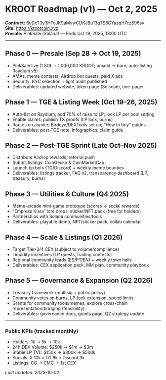 # KROOT Roadmap (v1) — Oct 2, 2025

**Contract:** 6uDcT3y3HFoJK9aMvwCDKJBu13qTS8GYazqH7czS96sv  
**Site:** https://krootcoin.xyz  
**Presale:** PinkSale (Solana) — Ends Oct 19, 2025, 18:00 UTC

---

## Phase 0 — Presale (Sep 28 → Oct 19, 2025)
- PinkSale live (1 SOL = 1,000,000 KROOT; unsold → burn; auto-listing Raydium v5)
- AMAs, meme contests, Airdrop bot quests, paid X ads
- Security: KYC selection + light audit published
- Deliverables: updated website, token page (Solscan), one-pager

## Phase 1 — TGE & Listing Week (Oct 19–26, 2025)
- Auto-list on Raydium; add 70% of raise to LP; lock LP per pool setting
- Enable claims; publish TX proofs (LP lock, burns)
- Routes on Jupiter; Birdeye/DEXTools set up; “How to buy” guides
- Deliverables: post-TGE note, infographics, claim guide

## Phase 2 — Post-TGE Sprint (Late Oct–Nov 2025)
- Distribute Airdrop rewards; referral push
- Submit listings: CoinGecko & CoinMarketCap
- Launch tip bots (TG/Discord) + weekly meme bounties
- Deliverables: listings tracker, FAQ v2, transparency dashboard (LP, treasury, burns)

## Phase 3 — Utilities & Culture (Q4 2025)
- Meme-arcade mini-game prototype (scores → social rewards)
- “Empress Kiara” lore drops; sticker/NFT pack (free for holders)
- Partnerships with Solana communities/tools
- Deliverables: playable demo, NFT/sticker pack, collab calendar

## Phase 4 — Scale & Listings (Q1 2026)
- Target Tier-3/4 CEX (subject to volume/compliance)
- Liquidity incentives (LP quests, trading contests)
- Regional community leads (ES/PT/EN) + weekly town halls
- Deliverables: CEX application pack, MM plan, community playbook

## Phase 5 — Governance & Expansion (Q2 2026)
- Treasury framework (multisig + public policy)
- Community votes on burns, LP-lock extension, spend limits
- Grants for community tools/memes; explore cross-chain representation/bridging (feasibility)
- Deliverables: governance docs, grants page, Q2 strategy update

---

### Public KPIs (tracked monthly)
- Holders: 1k → 5k → 10k
- 24h DEX Volume: $250k → $1m → $3m
- Stable LP TVL: $150k → $300k → $500k
- Socials: X 10k • TG 8k • Discord 3k
- Listings: CG → CMC → 1st CEX

_Last updated: 2025-10-02_
